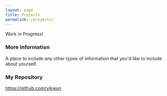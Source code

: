 ```yaml
---
layout: page
title: Projects
permalink: /projects/
---
```


Work in Progress!

### More Information

A place to include any other types of information that you'd like to include about yourself.

### My Repository

<https://github.com/yikwun>
